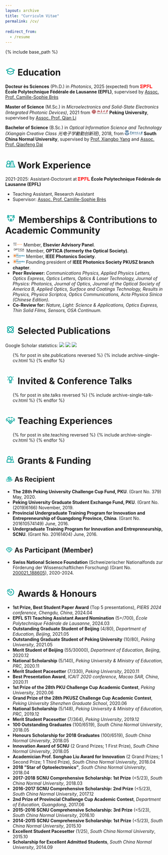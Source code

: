 ```yaml
---
layout: archive
title: "Curriculm Vitae"
permalink: /cv/

redirect_from:
  - /resume
---
```

{% include base_path %}

<img src="/images/Alumni.png" style="height: 1em; "> Education
=========

**Docteur ès Sciences** (Ph.D.) in *Photonics*, 2025 (expected) from <img src="/images/EPFL.png" style="height: 0.8em; "> **École Polytechnique Fédérale de Lausanne (EPFL)**, supervised by [Assoc. Prof. Camille-Sophie Brès](https://people.epfl.ch/camille.bres/?lang=en)

**Master of Science** (M.Sc.) in *Microelectronics and Solid-State Electronics (Integrated Photonic Devices)*, 2021 from <img src="/images/PKU.png" style="height: 1.1em; "> **Peking University**, supervised by [Assoc. Prof. Qian Li](https://www.ece.pku.edu.cn/info/1062/2226.htm)

**Bachelor of Science** (B.Sc.) in *Optical Information Science and Technology (Xiangqin Creative Class 光电子学勷勤创新班)*, 2018, from <img src="/images/SCNU.png" style="height: 1.1em; "> **South China Normal University**, supervised by [Prof. Xiangbo Yang](http://ioe.scnu.edu.cn/a/20151201/833.html) and [Assoc. Prof. Qiaofeng Dai](http://ioe.scnu.edu.cn/a/20210305/1631.html)

<img src="/images/Chercheur.png" style="height: 1em; "> Work Experience
===============

2021-2025: Assistant-Doctorant at <img src="/images/EPFL.png" style="height: 0.8em; "> **École Polytechnique Fédérale de Lausanne (EPFL)**
  <!-- * École Polytechnique Fédérale de Lausanne (EPFL) -->
  * Teaching Assistant, Research Assistant
  * Supervisor: [Assoc. Prof. Camille-Sophie Brès](https://people.epfl.ch/camille.bres/?lang=en)

<!-- * Fall 2015: Research Assistant
  * Github University
  * Duties included: Merging pull requests
  * Supervisor: Professor Hub -->

<img src="/images/Community.png" style="height: 1em; "> Memberships & Contributions to Academic Community 
===========

* <img src="/images/Elsevier.png" style="height: 1.1em; "> Member, **Elsevier Advisory Panel**.
* <img src="/images/OPTICA.png" style="height: 1.1em; "> Member, **OPTICA (formerly the Optical Society)**.
* <img src="/images/IPS.jpeg" style="height: 1.1em; "> Member, **IEEE Photonics Society**.
* <img src="/images/IPS.jpeg" style="height: 1.1em; "> Founding president of **IEEE Photonics Society PKUSZ branch chapter**.
* **Peer Reviewer:** *Communications Physics, Applied Physics Letters, Optics Express, Optics Letters, Optics & Laser Technology, Journal of Physics: Photonics, Journal of Optics, Journal of the Optical Society of America B, Applied Optics, Surface and Coatings Technology, Results in Physics, Physica Scriptca, Optics Communications, Acta Physica Sinica (Chinese Edition).*
* **Co-Review for:** *Nature, Light: Science & Applications, Optics Express, Thin Solid Films, Sensors, OSA Continuum.*

<img src="/images/Recherche.png" style="height: 1em; "> Selected Publications
=====================
Google Scholar statistics: 
<a href='https://scholar.google.com/citations?user=D2n8tswAAAAAJ'><img src="https://img.shields.io/endpoint?logo=Google%20Scholar&url=https%3A%2F%2Fcdn.jsdelivr.net%2Fgh%2Fjiaye-wu%2Fjiaye-wu.github.io@google-scholar-stats%2Fgs_data_shieldsio.json&labelColor=f6f6f6&color=9cf&style=flat&label=citations"></a>
<a href='https://scholar.google.com/citations?user=D2n8tswAAAAAJ'><img src="https://img.shields.io/endpoint?logo=Google%20Scholar&url=https%3A%2F%2Fcdn.jsdelivr.net%2Fgh%2Fjiaye-wu%2Fjiaye-wu.github.io@google-scholar-stats%2Fgs_data_hindex.json&labelColor=f6f6f6&color=9cf&style=flat&label=h-index"></a>
<a href='https://scholar.google.com/citations?user=D2n8tswAAAAAJ'><img src="https://img.shields.io/endpoint?logo=Google%20Scholar&url=https%3A%2F%2Fcdn.jsdelivr.net%2Fgh%2Fjiaye-wu%2Fjiaye-wu.github.io@google-scholar-stats%2Fgs_data_i10.json&labelColor=f6f6f6&color=9cf&style=flat&label=i10-index"></a>

<ul>{% for post in site.publications reversed %}
    {% include archive-single-cv.html %}
  {% endfor %}</ul>

<img src="/images/Innovation1.png" style="height: 1em; "> Invited & Conference Talks
=============

<ul>{% for post in site.talks reversed %}
    {% include archive-single-talk-cv.html  %}
  {% endfor %}</ul>

<img src="/images/Einstein.png" style="height: 1em; "> Teaching Experiences
====================

<ul>{% for post in site.teaching reversed %}
    {% include archive-single-cv.html %}
  {% endfor %}</ul>

<img src="/images/Grants.png" style="height: 1em; "> Grants & Funding
================

<img src="/images/Venture-Capital1.png" style="height: 1em; "> As Recipient
---------------

* **The 28th Peking University Challenge Cup Fund, PKU**. (Grant No. 379) May, 2020.
* **Peking University Graduate Student Exchange Fund, PKU**. (Grant No. (2019)6166) November, 2019.
*	**Provincial Undergraduate Training Program for Innovation and Entrepreneurship of Guangdong Province, China**. (Grant No. 201610574149) June, 2016.
*	**Undergraduate Training Program for Innovation and Entrepreneurship, SCNU**. (Grant No. 20161404) June, 2016.

<img src="/images/Venture-Capital2.png" style="height: 1em; "> As Participant (Member)
---------------

* **Swiss National Science Foundation** (Schweizerischer Nationalfonds zur Förderung der Wissenschaftlichen Forschung) (Grant No. [200021_188605](https://data.snf.ch/grants/grant/188605)), 2020-2024.

<img src="/images/Start-up.png" style="height: 1em; "> Awards & Honours
================

* **1st Prize, Best Student Paper Award** (Top 5 presentations), *PIERS 2024 conference, Chengdu, China*,	2024.04
* **EPFL STI Teaching Assistant Award Nomination** (5+/700), *École Polytechnique Fédérale de Lausanne*,	2024.03
* **Outstanding Graduate Student of Beijing** (4/80), *Department of Education, Beijing*,	2021.05
* **Outstanding Graduate Student of Peking University** (10/80), *Peking University*,	2021.05
* **Merit Student of Beijing** (55/30000), *Department of Education, Beijing*,	2020.12
* **National Scholarship** (5/140), *Peking University & Ministry of Education, PRC*,	2020.11
* **Merit Student Pacesetter** (7/330), *Peking University*,	2020.11
* **Best Presentation Award**, *ICAIT 2020 conference, Macao SAR, China*,	2020.11
* **1st Prize of the 28th PKU Challenge Cup Academic Contest**, *Peking University*,	2020.06
* **Grand Prize of the 28th PKUSZ Challenge Cup Academic Contest**, *Peking University Shenzhen Graduate School*,	2020.06
* **National Scholarship** (5/148), *Peking University & Ministry of Education, PRC*,	2019.12
* **Merit Student Pacesetter** (7/364), *Peking University*,	2019.12
* **100 Outstanding Graduates** (100/6519), *South China Normal University*,	2018.05
* **Honours Scholarship for 2018 Graduates** (100/6519), *South China Normal University*,	2018.05
* **Innovation Award of SCNU** (2 Grand Prizes; 1 First Prize), *South China Normal University*,	2018.05
* **Academician Prof. Songhao Liu Award for Innovation** (2 Grand Prizes; 1 Second Prize; 1 Third Prize), *South China Normal University*, 	2018.04
* **2018 ”Star of Optoelectronics”**, *South China Normal University*, 	2018.04
* **2017-2018 SCNU Comprehensive Scholarship: 1st Prize** (<5/23), *South China Normal University*,	2018.03
* **2016-2017 SCNU Comprehensive Scholarship: 2nd Prize** (<5/23), *South China Normal University*,	2017.12
* **2nd Prize of Provincial Challenge Cup Academic Contest**, *Department of Education, Guangdong*,	2017.06
* **2015-2016 SCNU Comprehensive Scholarship: 3rd Prize** (<5/23), *South China Normal University*,	2016.10
* **2014-2015 SCNU Comprehensive Scholarship: 1st Prize** (<5/23), *South China Normal University*,	2015.10
* **Excellent Student Pacesetter** (1/25), *South China Normal University*,	2015.10
* **Scholarship for Excellent Admitted Students**, *South China Normal University*,	2014.09
